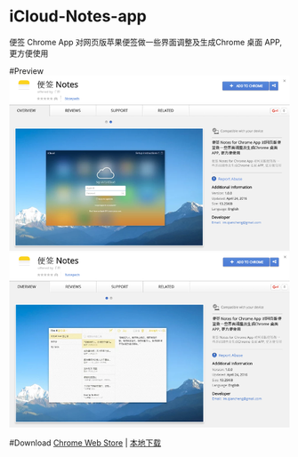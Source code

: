 # iCloud-Notes-app
便签 Chrome App 对网页版苹果便签做一些界面调整及生成Chrome 桌面 APP, 更方便使用

#Preview
![](publish/preview20160425080802.png)
![](publish/preview20160425080800.png)

#Download
[Chrome Web Store][store] | [本地下载][releasesdownload1]


[store]: https://chrome.google.com/webstore/detail/%E4%BE%BF%E7%AD%BE-notes/lfaipgohagcbmfjhfokjdhcfcpfjonmg?utm_source=chrome-ntp-icon
[releasesdownload1]: https://github.com/iqiancheng/iCloud-Notes-app/releases/download/1.0.0/Notes_v1.0.0.crx

